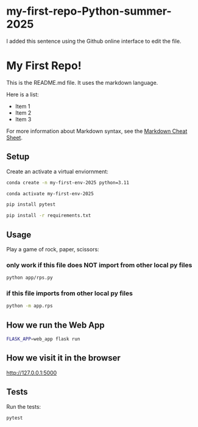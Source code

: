 # my-first-repo-Python-summer-2025


I added this sentence using the Github online interface to edit the file.

# My First Repo!

This is the README.md file. It uses the markdown language.

Here is a list:

  + Item 1
  + Item 2
  + Item 3

For more information about Markdown syntax, see the [Markdown Cheat Sheet](https://www.markdownguide.org/cheat-sheet/).

## Setup

Create an activate a virtual enviornment:

```sh
conda create -n my-first-env-2025 python=3.11

conda activate my-first-env-2025
```

```sh
pip install pytest
```

```sh
pip install -r requirements.txt
```

## Usage

Play a game of rock, paper, scissors:

### only work if this file does NOT import from other local py files
```sh 
python app/rps.py
```

### if this file imports from other local py files
```sh
python -m app.rps
```

## How we run the Web App

```sh
FLASK_APP=web_app flask run
```

## How we visit it in the browser

http://127.0.0.1:5000 


## Tests 

Run the tests: 

```sh
pytest
```